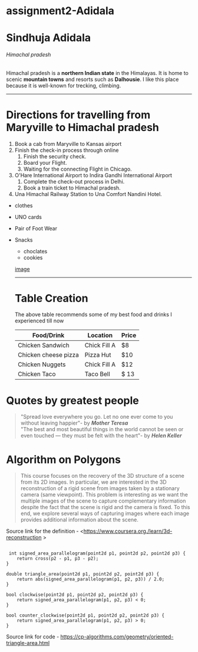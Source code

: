 # assignment2-Adidala
# Sindhuja Adidala
###### Himachal pradesh

Himachal pradesh is a **northern Indian state** in the Himalayas. It is home to scenic **mountain towns** and resorts such as **Dalhousie**. I like this place because it is well-known for trecking, climbing. 

---


# Directions for travelling from Maryville to Himachal pradesh
1. Book a cab from Maryville to Kansas airport
2. Finish the check-in process through online 
   1. Finish the security check.
   2. Board your Flight.
   3. Waiting for the connecting Flight in Chicago.
3. O'Hare International Airport to Indira Gandhi International Airport
   1. Complete the check-out process in Delhi.
   2. Book a train ticket to Himachal pradesh.
4. Una Himachal Railway Station to Una Comfort Nandini Hotel.

* clothes
* UNO cards
* Pair of Foot Wear
* Snacks
  * choclates
  * cookies

  [image](https://github.com/SINDHUJA-ADIDALA/assignment2-Adidala/blob/main/AboutMe.md)

  ---

  # Table Creation

  The above table recommends some of my best food and drinks I experienced till now

  |          Food/Drink                  |        Location             | Price   |   
  |          ----                        |        -----                | -----   |
  |       Chicken Sandwich               |       Chick Fill A          | $8      |
  |       Chicken cheese pizza           |      Pizza Hut              | $10     |
  |       Chicken Nuggets                |      Chick Fill A           | $12     |
  |       Chicken Taco                   |      Taco Bell              | $ 13    |


# Quotes by greatest people

> "Spread love everywhere you go. Let no one ever come to you without leaving happier"- by ***Mother Teresa*** <br>
> "The best and most beautiful things in the world cannot be seen or even touched — they must be felt with the heart"- by ***Helen Keller***


# Algorithm on Polygons
 
>  This course focuses on the recovery of the 3D structure of a scene from its 2D images. In particular, we are interested in the 3D reconstruction of a rigid scene from images taken by a stationary camera (same viewpoint). This problem is interesting as we want the multiple images of the scene to capture complementary information despite the fact that the scene is rigid and the camera is fixed. To this end, we explore several ways of capturing images where each image provides additional information about the scene.



Source link for the definition - <https://www.coursera.org./learn/3d-reconstruction >

```

 int signed_area_parallelogram(point2d p1, point2d p2, point2d p3) {
    return cross(p2 - p1, p3 - p2);
}

double triangle_area(point2d p1, point2d p2, point2d p3) {
    return abs(signed_area_parallelogram(p1, p2, p3)) / 2.0;
}

bool clockwise(point2d p1, point2d p2, point2d p3) {
    return signed_area_parallelogram(p1, p2, p3) < 0;
}

bool counter_clockwise(point2d p1, point2d p2, point2d p3) {
    return signed_area_parallelogram(p1, p2, p3) > 0;
}

```

Source link for code - <https://cp-algorithms.com/geometry/oriented-triangle-area.html>


